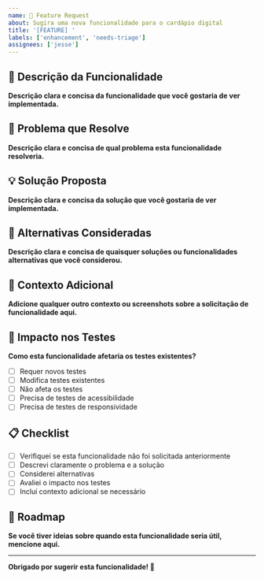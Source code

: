 ```yaml
---
name: 🚀 Feature Request
about: Sugira uma nova funcionalidade para o cardápio digital
title: '[FEATURE] '
labels: ['enhancement', 'needs-triage']
assignees: ['jesse']
---
```


## 🚀 Descrição da Funcionalidade

**Descrição clara e concisa da funcionalidade que você gostaria de ver implementada.**

## 🎯 Problema que Resolve

**Descrição clara e concisa de qual problema esta funcionalidade resolveria.**

## 💡 Solução Proposta

**Descrição clara e concisa da solução que você gostaria de ver implementada.**

## 🔄 Alternativas Consideradas

**Descrição clara e concisa de quaisquer soluções ou funcionalidades alternativas que você considerou.**

## 📱 Contexto Adicional

**Adicione qualquer outro contexto ou screenshots sobre a solicitação de funcionalidade aqui.**

## 🧪 Impacto nos Testes

**Como esta funcionalidade afetaria os testes existentes?**

- [ ] Requer novos testes
- [ ] Modifica testes existentes
- [ ] Não afeta os testes
- [ ] Precisa de testes de acessibilidade
- [ ] Precisa de testes de responsividade

## 📋 Checklist

- [ ] Verifiquei se esta funcionalidade não foi solicitada anteriormente
- [ ] Descrevi claramente o problema e a solução
- [ ] Considerei alternativas
- [ ] Avaliei o impacto nos testes
- [ ] Incluí contexto adicional se necessário

## 🔮 Roadmap

**Se você tiver ideias sobre quando esta funcionalidade seria útil, mencione aqui.**

---

**Obrigado por sugerir esta funcionalidade! 🚀**
